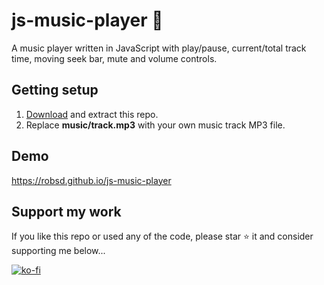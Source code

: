# js-music-player 🎵

A music player written in JavaScript with play/pause, current/total track time, moving seek bar, mute and volume controls.

## Getting setup

1. [Download](https://github.com/robsd/js-music-player/archive/refs/heads/main.zip) and extract this repo.
2. Replace **music/track.mp3** with your own music track MP3 file.

## Demo

https://robsd.github.io/js-music-player

## Support my work

If you like this repo or used any of the code, please star ⭐ it and consider supporting me below...

[![ko-fi](https://ko-fi.com/img/githubbutton_sm.svg)](https://ko-fi.com/F1F34TIDQ)